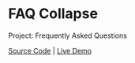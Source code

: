 # FAQ Collapse

Project: Frequently Asked Questions

[Source Code](./README.md) | [Live Demo](https://josephgattuso.github.io/50-projects/faq-collapse/index)

